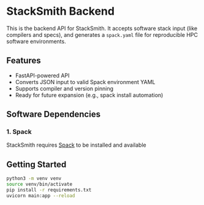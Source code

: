 # StackSmith Backend

This is the backend API for StackSmith. It accepts software stack input (like compilers and specs), and generates a `spack.yaml` file for reproducible HPC software environments.

## Features

- FastAPI-powered API
- Converts JSON input to valid Spack environment YAML
- Supports compiler and version pinning
- Ready for future expansion (e.g., spack install automation)

## Software Dependencies

### 1. **Spack**
StackSmith requires [Spack](https://spack.io) to be installed and available 

## Getting Started

```bash
python3 -m venv venv
source venv/bin/activate
pip install -r requirements.txt
uvicorn main:app --reload

